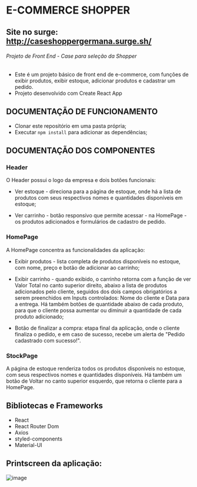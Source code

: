 # E-COMMERCE SHOPPER 

## Site no surge: http://caseshoppergermana.surge.sh/

<h6> Projeto de Front End - Case para seleção da Shopper </h6>

- Este é um projeto básico de front end de e-commerce, com funções de exibir produtos, exibir estoque, adicionar produtos e cadastrar um pedido. 
- Projeto desenvolvido com Create React App

## DOCUMENTAÇÃO DE FUNCIONAMENTO

* Clonar este repositório em uma pasta própria;
* Executar `npm install` para adicionar as dependências;

## DOCUMENTAÇÃO DOS COMPONENTES

### Header
 O Header possui o logo da empresa e dois botões funcionais: 
* Ver estoque - direciona para a página de estoque, onde há a lista de produtos com seus respectivos nomes e quantidades disponíveis em estoque;

* Ver carrinho - botão responsivo que permite acessar - na HomePage - os produtos adicionados e formulários de cadastro de pedido.

### HomePage
A HomePage concentra as funcionalidades da aplicação:
* Exibir produtos - lista completa de produtos disponíveis no estoque, com nome, preço e botão de adicionar ao carrinho;

* Exibir carrinho - quando exibido, o carrinho retorna com a função de ver Valor Total no canto superior direito, abaixo a lista de produtos adicionados pelo cliente, seguidos dos dois campos obrigatórios a serem preenchidos em Inputs controlados: Nome do cliente e Data para a entrega.
Há também botões de quantidade abaixo de cada produto, para que o cliente possa aumentar ou diminuir a quantidade de cada produto adicionado;

* Botão de finalizar a compra: etapa final da aplicação, onde o cliente finaliza o pedido, e em caso de sucesso, recebe um alerta de "Pedido cadastrado com sucesso!".

### StockPage
A página de estoque renderiza todos os produtos disponíveis no estoque, com seus respectivos nomes e quantidades disponíveis.
Há também um botão de Voltar no canto superior esquerdo, que retorna o cliente para a HomePage.

## Bibliotecas e Frameworks
* React
* React Router Dom
* Axios
* styled-components
* Material-UI

## Printscreen da aplicação:
![image](https://user-images.githubusercontent.com/85320383/146674940-ee815bc9-3d98-47aa-8121-4e262672682f.png)

